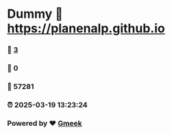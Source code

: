 # Dummy :link: https://planenalp.github.io 
### :page_facing_up: [3](https://planenalp.github.io/tag.html) 
### :speech_balloon: 0 
### :hibiscus: 57281 
### :alarm_clock: 2025-03-19 13:23:24 
### Powered by :heart: [Gmeek](https://github.com/Meekdai/Gmeek)
